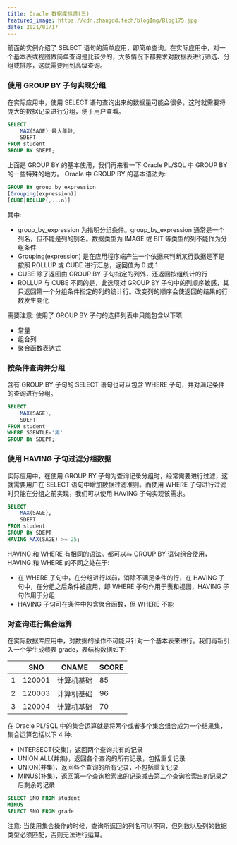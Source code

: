 ```yaml
---
title: Oracle 数据库拾遗(三)
featured_image: https://cdn.zhangdd.tech/blogImg/Blog175.jpg
date: 2021/01/17
---
```


前面的实例介绍了 SELECT 语句的简单应用，即简单查询。在实际应用中，对一个基本表或视图做简单查询是比较少的，大多情况下都要求对数据表进行筛选、分组或排序，这就需要用到高级查询。

### 使用 GROUP BY 子句实现分组
在实际应用中，使用 SELECT 语句查询出来的数据量可能会很多，这时就需要将庞大的数据记录进行分组，便于用户查看。
``` sql
SELECT 
	MAX(SAGE) 最大年龄,
	SDEPT
FROM student
GROUP BY SDEPT;
```

上面是 GROUP BY 的基本使用，我们再来看一下 Oracle PL/SQL 中 GROUP BY 的一些特殊的地方。
Oracle 中 GROUP BY 的基本语法为: 
``` sql
GROUP BY group_by_expression
[Grouping(expression)]
[CUBE|ROLLUP(,...n)]
```

其中: 
- group_by_expression 为指明分组条件。group_by_expression 通常是一个列名，但不能是列的别名。数据类型为 IMAGE 或 BIT 等类型的列不能作为分组条件
- Grouping(expression) 是在应用程序端产生一个依据来判断某行数据是不是按照 ROLLUP 或 CUBE 进行汇总，返回值为 0 或 1
- CUBE 除了返回由 GROUP BY 子句指定的列外，还返回按组统计的行
-  ROLLUP 与 CUBE 不同的是，此选项对 GROUP BY 子句中的列顺序敏感，其只返回第一个分组条件指定的列的统计行。改变列的顺序会使返回的结果的行数发生变化

需要注意: 使用了 GROUP BY 子句的选择列表中只能包含以下项: 
- 常量
- 组合列
- 聚合函数表达式

### 按条件查询并分组
含有 GROUP BY 子句的 SELECT 语句也可以包含 WHERE 子句，并对满足条件的查询进行分组。
``` sql
SELECT 
    MAX(SAGE),
    SDEPT
FROM student
WHERE SGENTLE='男'
GROUP BY SDEPT;
```

### 使用 HAVING 子句过滤分组数据
实际应用中，在使用 GROUP BY 子句为查询记录分组时，经常需要进行过滤，这就需要用户在 SELECT 语句中增加数据过滤准则。而使用 WHERE 子句进行过滤时只能在分组之前实现，我们可以使用 HAVING 子句实现该需求。
``` sql
SELECT 
    MAX(SAGE),
    SDEPT
FROM student
GROUP BY SDEPT
HAVING MAX(SAGE) >= 25;
```

HAVING 和 WHERE 有相同的语法。都可以与 GROUP BY 语句组合使用，HAVING 和 WHERE 的不同之处在于: 
- 在 WHERE 子句中，在分组进行以前，消除不满足条件的行，在 HAVING 子句中，在分组之后条件被应用，即 WHERE 子句作用于表和视图，HAVING 子句作用于分组
- HAVING 子句可在条件中包含聚合函数，但 WHERE 不能

### 对查询进行集合运算
在实际数据库应用中，对数据的操作不可能只针对一个基本表来进行。我们再新引入一个学生成绩表 grade，表结构数据如下: 

|   | SNO    | CNAME      | SCORE |
|---|--------|------------|-------|
| 1 | 120001 | 计算机基础 | 85    |
| 2 | 120003 | 计算机基础 | 96    |
| 3 | 120004 | 计算机基础 | 70    |

在 Oracle PL/SQL 中的集合运算就是将两个或者多个集合组合成为一个结果集，集合运算包括以下 4 种: 
- INTERSECT(交集)，返回两个查询共有的记录
- UNION ALL(并集)，返回各个查询的所有记录，包括重复记录
- UNION(并集)，返回各个查询的所有记录，不包括重复记录
- MINUS(补集)，返回第一个查询检索出的记录减去第二个查询检索出的记录之后剩余的记录

``` sql
SELECT SNO FROM student
MINUS
SELECT SNO FROM grade
```

注意: 当使用集合操作的时候，查询所返回的列名可以不同，但列数以及列的数据类型必须匹配，否则无法进行运算。